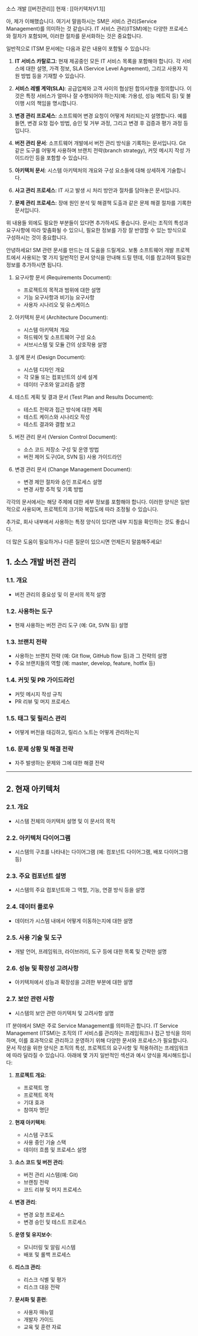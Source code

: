 

소스 개발 [[버전관리]]
현재 : [[아키텍처V1.1]]



아, 제가 이해했습니다. 여기서 말씀하시는 SM은 서비스 관리(Service Management)를 의미하는 것 같습니다. IT 서비스 관리(ITSM)에는 다양한 프로세스와 절차가 포함되며, 이러한 절차를 문서화하는 것은 중요합니다.

일반적으로 ITSM 문서에는 다음과 같은 내용이 포함될 수 있습니다:

1. **IT 서비스 카탈로그**: 현재 제공중인 모든 IT 서비스 목록을 포함해야 합니다. 각 서비스에 대한 설명, 가격 정보, SLA (Service Level Agreement), 그리고 사용자 지원 방법 등을 기재할 수 있습니다.
    
2. **서비스 레벨 계약(SLA)**: 공급업체와 고객 사이의 협상된 합의사항을 정의합니다. 이것은 특정 서비스가 얼마나 잘 수행되어야 하는지(예: 가용성, 성능 메트릭 등) 및 불이행 시의 책임을 명시합니다.
    
3. **변경 관리 프로세스**: 소프트웨어 변경 요청이 어떻게 처리되는지 설명합니다. 예를 들면, 변경 요청 접수 방법, 승인 및 거부 과정, 그리고 변경 후 검증과 평가 과정 등입니다.
    
4. **버전 관리 문서**: 소프트웨어 개발에서 버전 관리 방식을 기록하는 문서입니다. Git 같은 도구를 어떻게 사용하며 브랜치 전략(branch strategy), 커밋 메시지 작성 가이드라인 등을 포함할 수 있습니다.
    
5. **아키텍처 문서**: 시스템 아키텍처의 개요와 구성 요소들에 대해 상세하게 기술합니다.
    
6. **사고 관리 프로세스**: IT 사고 발생 시 처리 방안과 절차를 담아놓은 문서입니다.
    
7. **문제 관리 프로세스**: 장애 원인 분석 및 해결책 도출과 같은 문제 해결 절차를 기록한 문서입니다.
    

위 내용들 외에도 필요한 부분들이 있다면 추가하셔도 좋습니다. 문서는 조직의 특성과 요구사항에 따라 맞춤화될 수 있으니, 필요한 정보를 가장 잘 반영할 수 있는 방식으로 구성하시는 것이 중요합니다.



안녕하세요! SM 관련 문서를 만드는 데 도움을 드릴게요. 보통 소프트웨어 개발 프로젝트에서 사용되는 몇 가지 일반적인 문서 양식을 안내해 드릴 텐데, 이를 참고하여 필요한 정보를 추가하시면 됩니다.

1. 요구사항 문서 (Requirements Document):
    
    - 프로젝트의 목적과 범위에 대한 설명
    - 기능 요구사항과 비기능 요구사항
    - 사용자 시나리오 및 유스케이스
2. 아키텍처 문서 (Architecture Document):
    
    - 시스템 아키텍처 개요
    - 하드웨어 및 소프트웨어 구성 요소
    - 서브시스템 및 모듈 간의 상호작용 설명
3. 설계 문서 (Design Document):
    
    - 시스템 디자인 개요
    - 각 모듈 또는 컴포넌트의 상세 설계
    - 데이터 구조와 알고리즘 설명
4. 테스트 계획 및 결과 문서 (Test Plan and Results Document):
    
    - 테스트 전략과 접근 방식에 대한 계획
    - 테스트 케이스와 시나리오 작성
    - 테스트 결과와 결함 보고
5. 버전 관리 문서 (Version Control Document):
    
    - 소스 코드 저장소 구성 및 운영 방법
    - 버전 제어 도구(Git, SVN 등) 사용 가이드라인
6. 변경 관리 문서 (Change Management Document):
    
    - 변경 제안 절차와 승인 프로세스 설명
    - 변경 사항 추적 및 기록 방법

각각의 문서에서는 해당 주제에 대한 세부 정보를 포함해야 합니다. 이러한 양식은 일반적으로 사용되며, 프로젝트의 크기와 복잡도에 따라 조정될 수 있습니다.

추가로, 회사 내부에서 사용하는 특정 양식이 있다면 내부 지침을 확인하는 것도 좋습니다.

더 많은 도움이 필요하거나 다른 질문이 있으시면 언제든지 말씀해주세요!



## **1. 소스 개발 버전 관리**

### 1.1. 개요

- 버전 관리의 중요성 및 이 문서의 목적 설명

### 1.2. 사용하는 도구

- 현재 사용하는 버전 관리 도구 (예: Git, SVN 등) 설명

### 1.3. 브랜치 전략

- 사용하는 브랜치 전략 (예: Git flow, GitHub flow 등)과 그 전략의 설명
- 주요 브랜치들의 역할 (예: master, develop, feature, hotfix 등)

### 1.4. 커밋 및 PR 가이드라인

- 커밋 메시지 작성 규칙
- PR 리뷰 및 머지 프로세스

### 1.5. 태그 및 릴리스 관리

- 어떻게 버전을 태깅하고, 릴리스 노트는 어떻게 관리하는지

### 1.6. 문제 상황 및 해결 전략

- 자주 발생하는 문제와 그에 대한 해결 전략

---

## **2. 현재 아키텍처**

### 2.1. 개요

- 시스템 전체의 아키텍처 설명 및 이 문서의 목적

### 2.2. 아키텍처 다이어그램

- 시스템의 구조를 나타내는 다이어그램 (예: 컴포넌트 다이어그램, 배포 다이어그램 등)

### 2.3. 주요 컴포넌트 설명

- 시스템의 주요 컴포넌트와 그 역할, 기능, 연결 방식 등을 설명

### 2.4. 데이터 플로우

- 데이터가 시스템 내에서 어떻게 이동하는지에 대한 설명

### 2.5. 사용 기술 및 도구

- 개발 언어, 프레임워크, 라이브러리, 도구 등에 대한 목록 및 간략한 설명

### 2.6. 성능 및 확장성 고려사항

- 아키텍처에서 성능과 확장성을 고려한 부분에 대한 설명

### 2.7. 보안 관련 사항

- 시스템의 보안 관련 아키텍처 및 고려사항 설명





IT 분야에서 SM은 주로 Service Management를 의미하곤 합니다. IT Service Management (ITSM)는 조직의 IT 서비스를 관리하는 프레임워크나 접근 방식을 의미하며, 이를 효과적으로 관리하고 운영하기 위해 다양한 문서와 프로세스가 필요합니다. 문서 작성을 위한 양식은 조직의 특성, 프로젝트의 요구사항 및 적용하려는 프레임워크에 따라 달라질 수 있습니다. 아래에 몇 가지 일반적인 섹션과 예시 양식을 제시해드립니다:

1. **프로젝트 개요**:
    
    - 프로젝트 명
    - 프로젝트 목적
    - 기대 효과
    - 참여자 명단
2. **현재 아키텍처**:
    
    - 시스템 구조도
    - 사용 중인 기술 스택
    - 데이터 흐름 및 프로세스 설명
3. **소스 코드 및 버전 관리**:
    
    - 버전 관리 시스템(예: Git)
    - 브랜칭 전략
    - 코드 리뷰 및 머지 프로세스
4. **변경 관리**:
    
    - 변경 요청 프로세스
    - 변경 승인 및 테스트 프로세스
5. **운영 및 유지보수**:
    
    - 모니터링 및 알림 시스템
    - 배포 및 롤백 프로세스
6. **리스크 관리**:
    
    - 리스크 식별 및 평가
    - 리스크 대응 전략
7. **문서화 및 훈련**:
    
    - 사용자 매뉴얼
    - 개발자 가이드
    - 교육 및 훈련 자료